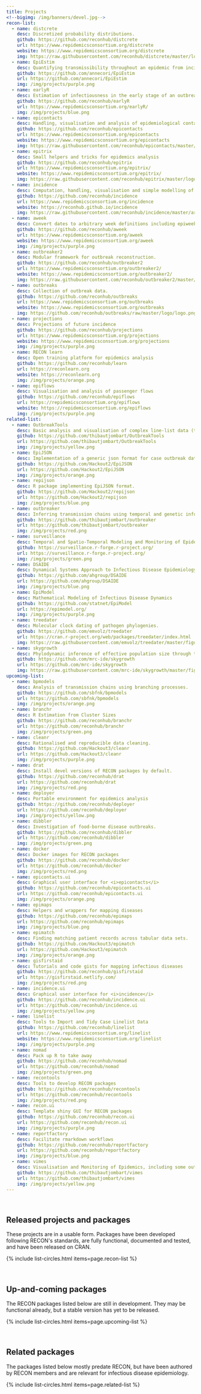 ```yaml
---
title: Projects
<!--bigimg: /img/banners/devel.jpg-->
recon-list:
  - name: distcrete
    desc: Discretized probability distributions.
    github: https://github.com/reconhub/distcrete
    url: https://www.repidemicsconsortium.org/distcrete
    website: https://www.repidemicsconsortium.org/distcrete
    img: https://raw.githubusercontent.com/reconhub/distcrete/master/logo/logo.png
  - name: EpiEstim
    desc: Quantifying transmissibility throughout an epidemic from incidence time series.
    github: https://github.com/annecori/EpiEstim
    url: https://github.com/annecori/EpiEstim
    img: /img/projects/purple.png
  - name: earlyR
    desc: Estimation of infectiousness in the early stage of an outbreak
    github: https://github.com/reconhub/earlyR
    url: https://www.repidemicsconsortium.org/earlyR/
    img: /img/projects/blue.png
  - name: epicontacts
    desc: Handling, visualisation and analysis of epidemiological contacts.
    github: https://github.com/reconhub/epicontacts
    url: https://www.repidemicsconsortium.org/epicontacts
    website: https://www.repidemicsconsortium.org/epicontacts
    img: https://raw.githubusercontent.com/reconhub/epicontacts/master/logo/logo.png
  - name: epitrix
    desc: Small helpers and tricks for epidemics analysis
    github: https://github.com/reconhub/epitrix
    url: https://www.repidemicsconsortium.org/epitrix/
    website: https://www.repidemicsconsortium.org/epitrix/
    img: https://raw.githubusercontent.com/reconhub/epitrix/master/logo/logo.png
  - name: incidence
    desc: Computation, handling, visualisation and simple modelling of incidence.
    github: https://github.com/reconhub/incidence
    url: https://www.repidemicsconsortium.org/incidence
    website: https://reconhub.github.io/incidence
    img: https://raw.githubusercontent.com/reconhub/incidence/master/artwork/logo/logo.png
  - name: aweek
    desc: Convert dates to arbitrary week definitions including epiweek, isoweek, and more
    github: https://github.com/reconhub/aweek
    url: https://www.repidemicsconsortium.org/aweek
    website: https://www.repidemicsconsortium.org/aweek
    img: /img/projects/purple.png
  - name: outbreaker2
    desc: Modular framework for outbreak reconstruction.
    github: https://github.com/reconhub/outbreaker2
    url: https://www.repidemicsconsortium.org/outbreaker2/
    website: https://www.repidemicsconsortium.org/outbreaker2/
    img: https://raw.githubusercontent.com/reconhub/outbreaker2/master/logo/logo.png
  - name: outbreaks
    desc: Collection of outbreak data.
    github: https://github.com/reconhub/outbreaks
    url: https://www.repidemicsconsortium.org/outbreaks
    website: https://www.repidemicsconsortium.org/outbreaks
    img: https://github.com/reconhub/outbreaks/raw/master/logo/logo.png
  - name: projections
    desc: Projections of future incidence
    github: https://github.com/reconhub/projections
    url: https://www.repidemicsconsortium.org/projections
    website: https://www.repidemicsconsortium.org/projections
    img: /img/projects/purple.png
  - name: RECON learn
    desc: Open training platform for epidemics analysis
    github: https://github.com/reconhub/learn 
    url: https://reconlearn.org
    website: https://reconlearn.org
    img: /img/projects/orange.png
  - name: epiflows
    desc: Visualisation and analysis of passenger flows
    github: https://github.com/reconhub/epiflows
    url: https://repidemicsconsortium.org/epiflows
    website: https://repidemicsconsortium.org/epiflows
    img: /img/projects/purple.png
related-list:
  - name: OutbreakTools
    desc: Basic analysis and visualisation of complex line-list data (to be replaced by <i>incidence</i> and <i>epicontacts</i>).
    github: https://github.com/thibautjombart/OutbreakTools
    url: https://github.com/thibautjombart/OutbreakTools
    img: /img/projects/yellow.png
  - name: EpiJSON
    desc: Implementation of a generic json format for case outbreak data.
    github: https://github.com/Hackout2/EpiJSON
    url: https://github.com/Hackout2/EpiJSON
    img: /img/projects/orange.png
  - name: repijson
    desc: R package implementing EpiJSON format.
    github: https://github.com/Hackout2/repijson
    url: https://github.com/Hackout2/repijson
    img: /img/projects/blue.png
  - name: outbreaker
    desc: Inferring transmission chains using temporal and genetic information.
    github: https://github.com/thibautjombart/outbreaker
    url: https://github.com/thibautjombart/outbreaker
    img: /img/projects/red.png
  - name: surveillance
    desc: Temporal and Spatio-Temporal Modeling and Monitoring of Epidemic Phenomena
    github: https://surveillance.r-forge.r-project.org/
    url: https://surveillance.r-forge.r-project.org/
    img: /img/projects/green.png
  - name: DSAIDE
    desc: Dynamical Systems Approach to Infectious Disease Epidemiology - a Shiny/R based teaching tool.
    github: https://github.com/ahgroup/DSAIDE
    url: https://github.com/ahgroup/DSAIDE
    img: /img/projects/blue.png
  - name: EpiModel
    desc: Mathematical Modeling of Infectious Disease Dynamics
    github: https://github.com/statnet/EpiModel
    url: https://epimodel.org/
    img: /img/projects/purple.png
  - name: treedater
    desc: Molecular clock dating of pathogen phylogenies. 
    github: https://github.com/emvolz/treedater
    url: https://cran.r-project.org/web/packages/treedater/index.html
    img: https://raw.githubusercontent.com/emvolz/treedater/master/figure/tdlogo.png
  - name: skygrowth
    desc: Phylodynamic inference of effective population size through time.
    github: https://github.com/mrc-ide/skygrowth
    url: https://github.com/mrc-ide/skygrowth
    img: https://raw.githubusercontent.com/mrc-ide/skygrowth/master/figure/sglogo.png
upcoming-list:
  - name: bpmodels
    desc: Analysis of transmission chains using branching processes.
    github: https://github.com/sbfnk/bpmodels
    url: https://github.com/sbfnk/bpmodels
    img: /img/projects/orange.png
  - name: branchr
    desc: R Estimation from Cluster Sizes
    github: https://github.com/reconhub/branchr
    url: https://github.com/reconhub/branchr
    img: /img/projects/green.png
  - name: cleanr
    desc: Rationalised and reproducible data cleaning.
    github: https://github.com/Hackout3/cleanr
    url: https://github.com/Hackout3/cleanr
    img: /img/projects/purple.png
  - name: drat
    desc: Install devel versions of RECON packages by default.
    github: https://github.com/reconhub/drat
    url: https://github.com/reconhub/drat
    img: /img/projects/red.png
  - name: deployer
    desc: Portable environment for epidemics analysis
    github: https://github.com/reconhub/deployer
    url: https://github.com/reconhub/deployer
    img: /img/projects/yellow.png
  - name: dibbler
    desc: Investigation of food-borne disease outbreaks.
    github: https://github.com/reconhub/dibbler
    url: https://github.com/reconhub/dibbler
    img: /img/projects/green.png
  - name: docker
    desc: Docker images for RECON packages
    github: https://github.com/reconhub/docker
    url: https://github.com/reconhub/docker
    img: /img/projects/red.png
  - name: epicontacts.ui
    desc: Graphical user interface for <i>epicontacts</i>
    github: https://github.com/reconhub/epicontacts.ui
    url: https://github.com/reconhub/epicontacts.ui
    img: /img/projects/orange.png
  - name: epimaps
    desc: Helpers and wrappers for mapping diseases
    github: https://github.com/reconhub/epimaps
    url: https://github.com/reconhub/epimaps
    img: /img/projects/blue.png
  - name: epimatch
    desc: Finding matching patient records across tabular data sets.
    github: https://github.com/Hackout3/epimatch
    url: https://github.com/Hackout3/epimatch
    img: /img/projects/orange.png
  - name: gisfirstaid
    desc: Tutorials and code gists for mapping infectious diseases
    github: https://github.com/reconhub/gisfirstaid 
    url: https://gisfirstaid.netlify.com/
    img: /img/projects/red.png
  - name: incidence.ui
    desc: Graphical user interface for <i>incidence</i>
    github: https://github.com/reconhub/incidence.ui
    url: https://github.com/reconhub/incidence.ui
    img: /img/projects/yellow.png
  - name: linelist
    desc: Tools to Import and Tidy Case Linelist Data
    github: https://github.com/reconhub/linelist
    url: https://www.repidemicsconsortium.org/linelist
    website: https://www.repidemicsconsortium.org/linelist
    img: /img/projects/purple.png
  - name: nomad
    desc: Pack up R to take away
    github: https://github.com/reconhub/nomad
    url: https://github.com/reconhub/nomad
    img: /img/projects/green.png
  - name: recontools
    desc: Tools to develop RECON packages
    github: https://github.com/reconhub/recontools
    url: https://github.com/reconhub/recontools
    img: /img/projects/red.png
  - name: recon.ui
    desc: Template shiny GUI for RECON packages
    github: https://github.com/reconhub/recon.ui
    url: https://github.com/reconhub/recon.ui
    img: /img/projects/purple.png
  - name: reportfactory
    desc: Facilitate rmarkdown workflows
    github: https://github.com/reconhub/reportfactory
    url: https://github.com/reconhub/reportfactory
    img: /img/projects/blue.png
  - name: vimes
    desc: Visualisation and Monitoring of Epidemics, including some outbreak detection algorithms.
    github: https://github.com/thibautjombart/vimes
    url: https://github.com/thibautjombart/vimes
    img: /img/projects/yellow.png
---
```




<br>

## Released projects and packages

These projects are in a usable form. Packages have been developed following
RECON's standards, are fully functional, documented and tested, and have been
released on CRAN.

{% include list-circles.html items=page.recon-list %}




<br>

## Up-and-coming packages

The RECON packages listed below are still in development. They may be functional
already, but a stable version has yet to be released.

{% include list-circles.html items=page.upcoming-list %}




<br>

## Related packages

The packages listed below mostly predate RECON, but have been authored by RECON
members and are relevant for infectious disease epidemiology.

{% include list-circles.html items=page.related-list %}
